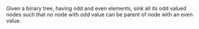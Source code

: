 Given a binary tree, having odd and even elements, sink all its odd valued nodes such that no node with odd value can be parent of node with an even value. 


